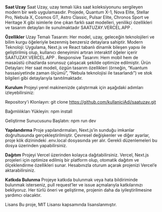 **Saat Uzay**
Saat Uzay, uzay temalı lüks saat koleksiyonunu sergileyen modern bir web uygulamasıdır. Projede, Quantum X-1, Nova Elite, Stellar Pro, Nebula X, Cosmos GT, Astro Classic, Pulsar Elite, Chronos Sport ve Heritage X gibi isimlerle öne çıkan farklı saat modelleri, yenilikçi özellikleri ve tasarım detayları ile sunulmaktadır 
SAATUZAY.VERCEL.APP
.

**Özellikler**
Uzay Temalı Tasarım: Her model, uzay, geleceğin teknolojileri ve bilim kurgu öğeleriyle bezenmiş benzersiz detaylara sahiptir.
Modern Teknoloji: Uygulama, Next.js ve React tabanlı dinamik bileşen yapısı ile geliştirilmiş olup, kullanıcı deneyimini artıran interaktif öğeler içerir 
SAATUZAY.VERCEL.APP
.
Responsive Tasarım: Hem mobil hem de masaüstü cihazlarda sorunsuz çalışacak şekilde optimize edilmiştir.
Ürün Detayları: Her saat modeli, özgün tasarım özellikleri (örneğin, “Kuantum hassasiyetinde zaman ölçümü”, “Nebula teknolojisi ile tasarlandı”) ve stok bilgileri gibi detaylarıyla tanıtılmaktadır.


**Kurulum**
Projeyi yerel makinenizde çalıştırmak için aşağıdaki adımları izleyebilirsiniz:

Repository'i Klonlayın:
git clone https://github.com/kullaniciAdi/saatuzay.git

Bağımlılıkları Yükleyin:
npm install

Geliştirme Sunucusunu Başlatın:
npm run dev

**Yapılandırma**
Proje yapılandırmaları, Next.js’in sunduğu imkanlar doğrultusunda gerçekleştirilmiştir. Çevresel değişkenler ve diğer ayarlar, proje kök dizinindeki .env.local dosyasında yer alır. Gerekli düzenlemeleri bu dosya üzerinden yapabilirsiniz.

**Dağıtım**
Projeyi Vercel üzerinden kolayca dağıtabilirsiniz. Vercel, Next.js projeleri için optimize edilmiş bir platform olup, otomatik dağıtım ve ölçeklendirme özellikleri sunar. Hesabınızla oturum açarak projenizi Vercel’e aktarabilirsiniz.

**Katkıda Bulunma**
Projeye katkıda bulunmak veya hata bildiriminde bulunmak isterseniz, pull request’ler ve issue açmalarıyla katkılarınızı bekliyoruz. Her türlü öneri ve geliştirme, projenin daha da iyileştirilmesine yardımcı olacaktır.

Lisans
Bu proje, MIT Lisansı kapsamında lisanslanmıştır.

